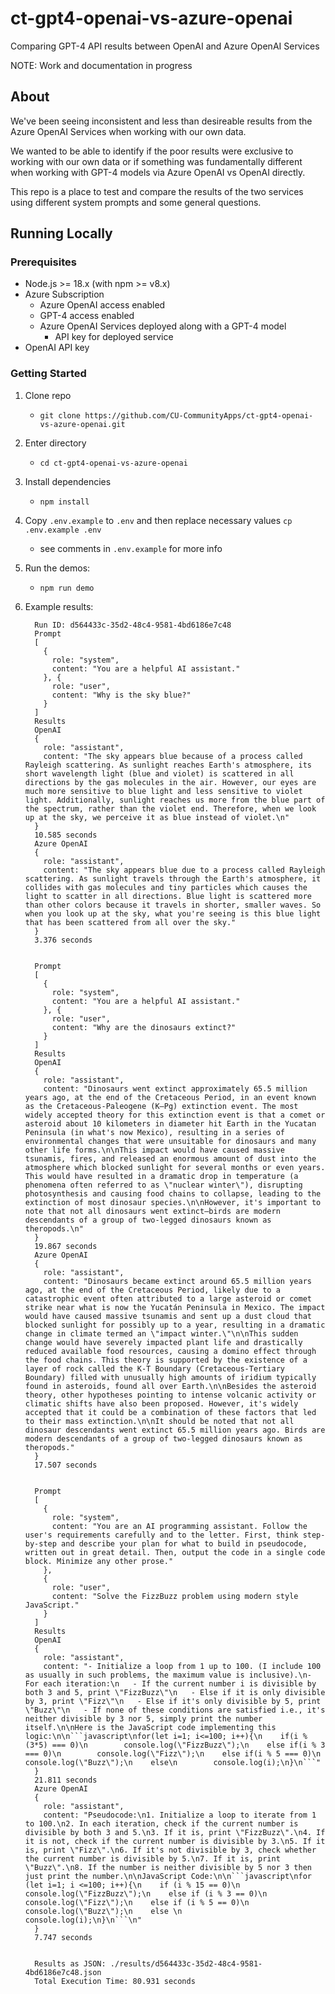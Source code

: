# ct-gpt4-openai-vs-azure-openai

Comparing GPT-4 API results between OpenAI and Azure OpenAI Services

NOTE: Work and documentation in progress

## About

We've been seeing inconsistent and less than desireable results from the
Azure OpenAI Services when working with our own data.

We wanted to be able to identify if the poor results were exclusive to working
with our own data or if something was fundamentally different when working with
GPT-4 models via Azure OpenAI vs OpenAI directly.

This repo is a place to test and compare the results of the two services using
different system prompts and some general questions.

## Running Locally

### Prerequisites

- Node.js >= 18.x (with npm >= v8.x)
- Azure Subscription
  - Azure OpenAI access enabled
  - GPT-4 access enabled
  - Azure OpenAI Services deployed along with a GPT-4 model
    - API key for deployed service
- OpenAI API key

### Getting Started

1. Clone repo
    - `git clone https://github.com/CU-CommunityApps/ct-gpt4-openai-vs-azure-openai.git`
1. Enter directory
    - `cd ct-gpt4-openai-vs-azure-openai`
1. Install dependencies
    - `npm install`
1. Copy `.env.example` to `.env` and then replace necessary values `cp .env.example .env`
    - see comments in `.env.example` for more info
1. Run the demos:
    - `npm run demo`
1. Example results:

    ```shell
      Run ID: d564433c-35d2-48c4-9581-4bd6186e7c48
      Prompt
      [
        {
          role: "system",
          content: "You are a helpful AI assistant."
        }, {
          role: "user",
          content: "Why is the sky blue?"
        }
      ]
      Results
      OpenAI
      {
        role: "assistant",
        content: "The sky appears blue because of a process called Rayleigh scattering. As sunlight reaches Earth's atmosphere, its short wavelength light (blue and violet) is scattered in all directions by the gas molecules in the air. However, our eyes are much more sensitive to blue light and less sensitive to violet light. Additionally, sunlight reaches us more from the blue part of the spectrum, rather than the violet end. Therefore, when we look up at the sky, we perceive it as blue instead of violet.\n"
      }
      10.585 seconds
      Azure OpenAI
      {
        role: "assistant",
        content: "The sky appears blue due to a process called Rayleigh scattering. As sunlight travels through the Earth's atmosphere, it collides with gas molecules and tiny particles which causes the light to scatter in all directions. Blue light is scattered more than other colors because it travels in shorter, smaller waves. So when you look up at the sky, what you're seeing is this blue light that has been scattered from all over the sky."
      }
      3.376 seconds


      Prompt
      [
        {
          role: "system",
          content: "You are a helpful AI assistant."
        }, {
          role: "user",
          content: "Why are the dinosaurs extinct?"
        }
      ]
      Results
      OpenAI
      {
        role: "assistant",
        content: "Dinosaurs went extinct approximately 65.5 million years ago, at the end of the Cretaceous Period, in an event known as the Cretaceous-Paleogene (K–Pg) extinction event. The most widely accepted theory for this extinction event is that a comet or asteroid about 10 kilometers in diameter hit Earth in the Yucatan Peninsula (in what's now Mexico), resulting in a series of environmental changes that were unsuitable for dinosaurs and many other life forms.\n\nThis impact would have caused massive tsunamis, fires, and released an enormous amount of dust into the atmosphere which blocked sunlight for several months or even years. This would have resulted in a dramatic drop in temperature (a phenomena often referred to as \"nuclear winter\"), disrupting photosynthesis and causing food chains to collapse, leading to the extinction of most dinosaur species.\n\nHowever, it's important to note that not all dinosaurs went extinct—birds are modern descendants of a group of two-legged dinosaurs known as theropods.\n"
      }
      19.867 seconds
      Azure OpenAI
      {
        role: "assistant",
        content: "Dinosaurs became extinct around 65.5 million years ago, at the end of the Cretaceous Period, likely due to a catastrophic event often attributed to a large asteroid or comet strike near what is now the Yucatán Peninsula in Mexico. The impact would have caused massive tsunamis and sent up a dust cloud that blocked sunlight for possibly up to a year, resulting in a dramatic change in climate termed an \"impact winter.\"\n\nThis sudden change would have severely impacted plant life and drastically reduced available food resources, causing a domino effect through the food chains. This theory is supported by the existence of a layer of rock called the K-T Boundary (Cretaceous-Tertiary Boundary) filled with unusually high amounts of iridium typically found in asteroids, found all over Earth.\n\nBesides the asteroid theory, other hypotheses pointing to intense volcanic activity or climatic shifts have also been proposed. However, it's widely accepted that it could be a combination of these factors that led to their mass extinction.\n\nIt should be noted that not all dinosaur descendants went extinct 65.5 million years ago. Birds are modern descendants of a group of two-legged dinosaurs known as theropods."
      }
      17.507 seconds


      Prompt
      [
        {
          role: "system",
          content: "You are an AI programming assistant. Follow the user's requirements carefully and to the letter. First, think step-by-step and describe your plan for what to build in pseudocode, written out in great detail. Then, output the code in a single code block. Minimize any other prose."
        },
        {
          role: "user",
          content: "Solve the FizzBuzz problem using modern style JavaScript."
        }
      ]
      Results
      OpenAI
      {
        role: "assistant",
        content: "- Initialize a loop from 1 up to 100. (I include 100 as usually in such problems, the maximum value is inclusive).\n- For each iteration:\n   - If the current number i is divisible by both 3 and 5, print \"FizzBuzz\"\n   - Else if it is only divisible by 3, print \"Fizz\"\n   - Else if it's only divisible by 5, print \"Buzz\"\n   - If none of these conditions are satisfied i.e., it's neither divisible by 3 nor 5, simply print the number itself.\n\nHere is the JavaScript code implementing this logic:\n\n```javascript\nfor(let i=1; i<=100; i++){\n    if(i % (3*5) === 0)\n        console.log(\"FizzBuzz\");\n    else if(i % 3 === 0)\n        console.log(\"Fizz\");\n    else if(i % 5 === 0)\n        console.log(\"Buzz\");\n    else\n        console.log(i);\n}\n```"
      }
      21.811 seconds
      Azure OpenAI
      {
        role: "assistant",
        content: "Pseudocode:\n1. Initialize a loop to iterate from 1 to 100.\n2. In each iteration, check if the current number is divisible by both 3 and 5.\n3. If it is, print \"FizzBuzz\".\n4. If it is not, check if the current number is divisible by 3.\n5. If it is, print \"Fizz\".\n6. If it's not divisible by 3, check whether the current number is divisible by 5.\n7. If it is, print \"Buzz\".\n8. If the number is neither divisible by 5 nor 3 then just print the number.\n\nJavaScript Code:\n\n```javascript\nfor (let i=1; i <=100; i++){\n    if (i % 15 == 0)\n        console.log(\"FizzBuzz\");\n    else if (i % 3 == 0)\n        console.log(\"Fizz\");\n    else if (i % 5 == 0)\n        console.log(\"Buzz\");\n    else \n        console.log(i);\n}\n```\n"
      }
      7.747 seconds


      Results as JSON: ./results/d564433c-35d2-48c4-9581-4bd6186e7c48.json
      Total Execution Time: 80.931 seconds
    ```
